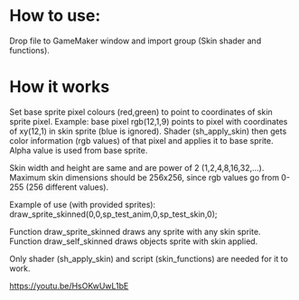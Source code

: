 # How to use:
Drop file to GameMaker window and import group (Skin shader and functions).

# How it works
Set base sprite pixel colours (red,green) to point to coordinates of skin sprite pixel.
Example: base pixel rgb(12,1,9) points to pixel with coordinates of xy(12,1) in skin sprite (blue is ignored).
Shader (sh_apply_skin) then gets color information (rgb values) of that pixel and applies it to base sprite.
Alpha value is used from base sprite.

Skin width and height are same and are power of 2 (1,2,4,8,16,32,...).
Maximum skin dimensions should be 256x256, since rgb values go from 0-255 (256 different values).

Example of use (with provided sprites): draw_sprite_skinned(0,0,sp_test_anim,0,sp_test_skin,0);

Function draw_sprite_skinned draws any sprite with any skin sprite.
Function draw_self_skinned draws objects sprite with skin applied.

Only shader (sh_apply_skin) and script (skin_functions) are needed for it to work.

https://youtu.be/HsOKwUwL1bE
